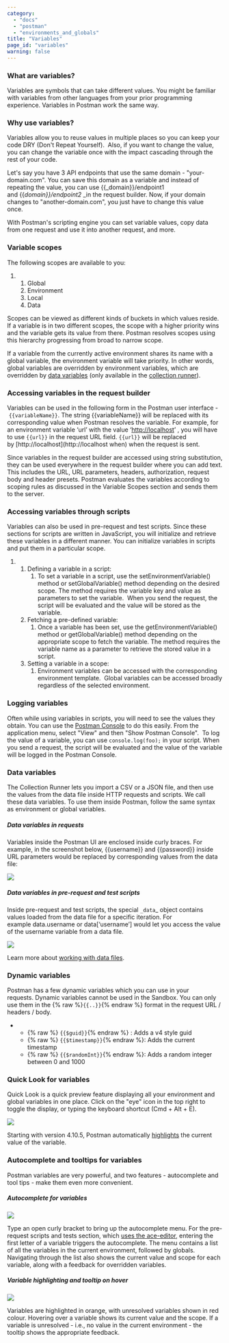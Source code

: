 ```yaml
---
category: 
  - "docs"
  - "postman"
  - "environments_and_globals"
title: "Variables"
page_id: "variables"
warning: false
---
```


### **What are variables?**

Variables are symbols that can take different values. You might be familiar with variables from other languages from your prior programming experience. Variables in Postman work the same way. 

### **Why use variables?**

Variables allow you to reuse values in multiple places so you can keep your code DRY (Don't Repeat Yourself).  Also, if you want to change the value, you can change the variable once with the impact cascading through the rest of your code.

Let's say you have 3 API endpoints that use the same domain - "your-domain.com". You can save this domain as a variable and instead of repeating the value, you can use {{_domain}}/endpoint1 and {{_domain}}/endpoint2_ _in the request builder. Now, if your domain changes to "another-domain.com", you just have to change this value once. 

With Postman's scripting engine you can set variable values, copy data from one request and use it into another request, and more.

### **Variable scopes**

The following scopes are available to you:

1.  1.  Global
    2.  Environment
    3.  Local
    4.  Data

Scopes can be viewed as different kinds of buckets in which values reside. If a variable is in two different scopes, the scope with a higher priority wins and the variable gets its value from there. Postman resolves scopes using this hierarchy progressing from broad to narrow scope. 

If a variable from the currently active environment shares its name with a global variable, the environment variable will take priority. In other words, global variables are overridden by environment variables, which are overridden by [data variables](http://blog.getpostman.com/index.php/2014/10/28/using-csv-and-json-files-in-the-postman-collection-runner/) (only available in the [collection runner](https://www.getpostman.com/docs/jetpacks_running_collections)).

### **Accessing variables in the request builder**

Variables can be used in the following form in the Postman user interface - `{{variableName}}`. The string {{variableName}} will be replaced with its corresponding value when Postman resolves the variable. For example, for an environment variable ‘url’ with the value ‘[http://localhost](http://localhost)’ , you will have to use `{{url}}` in the request URL field. `{{url}}` will be replaced by [http://localhost](http://localhost when) when the request is sent.

Since variables in the request builder are accessed using string substitution, they can be used everywhere in the request builder where you can add text. This includes the URL, URL parameters, headers, authorization, request body and header presets. Postman evaluates the variables according to scoping rules as discussed in the Variable Scopes section and sends them to the server.

### **Accessing variables through scripts**

Variables can also be used in pre-request and test scripts. Since these sections for scripts are written in JavaScript, you will initialize and retrieve these variables in a different manner. You can initialize variables in scripts and put them in a particular scope. 

1.  1.  Defining a variable in a script: 
        1.  To set a variable in a script, use the setEnvironmentVariable() method or setGlobalVariable() method depending on the desired scope. The method requires the variable key and value as parameters to set the variable.  When you send the request, the script will be evaluated and the value will be stored as the variable.
    2.  Fetching a pre-defined variable: 
        1.  Once a variable has been set, use the getEnvironmentVariable() method or getGlobalVariable() method depending on the appropriate scope to fetch the variable. The method requires the variable name as a parameter to retrieve the stored value in a script.
    3.  Setting a variable in a scope: 
        1.  Environment variables can be accessed with the corresponding environment template.  Global variables can be accessed broadly regardless of the selected environment.

### **Logging variables**

Often while using variables in scripts, you will need to see the values they obtain. You can use the [Postman Console](https://www.getpostman.com/docs/Logging+and+troubleshooting+Postman) to do this easily. From the application menu, select "View" and then "Show Postman Console".  To log the value of a variable, you can use `console.log(foo);` in your script. When you send a request, the script will be evaluated and the value of the variable will be logged in the Postman Console.

### Data variables

The Collection Runner lets you import a CSV or a JSON file, and then use the values from the data file inside HTTP requests and scripts. We call these data variables. To use them inside Postman, follow the same syntax as environment or global variables. 

##### Data variables in requests

Variables inside the Postman UI are enclosed inside curly braces. For example, in the screenshot below, {{username}} and {{password}} inside URL parameters would be replaced by corresponding values from the data file:

![](https://s3.amazonaws.com/postman-static-getpostman-com/postman-docs/59165031.png)

##### Data variables in pre-request and test scripts

Inside pre-request and test scripts, the special `_data`_ object contains values loaded from the data file for a specific iteration. For example data.username or data[‘username’] would let you access the value of the username variable from a data file.

![](https://s3.amazonaws.com/postman-static-getpostman-com/postman-docs/59165041.png)

Learn more about [working with data files](https://www.getpostman.com/docs/Working+with+data+files). 

### Dynamic variables

Postman has a few dynamic variables which you can use in your requests. Dynamic variables cannot be used in the Sandbox. You can only use them in the {% raw %}`{{..}}`{% endraw %} format in the request URL / headers / body.

*   *   {% raw %} `{{$guid}}`{% endraw %} : Adds a v4 style guid
    *   {% raw %} `{{$timestamp}}`{% endraw %}: Adds the current timestamp
    *   {% raw %} `{{$randomInt}}`{% endraw %}: Adds a random integer between 0 and 1000

### Quick Look for variables

Quick Look is a quick preview feature displaying all your environment and global variables in one place. Click on the "eye" icon in the top right to toggle the display, or typing the keyboard shortcut (Cmd + Alt + E).

![](https://s3.amazonaws.com/postman-static-getpostman-com/postman-docs/59165135.png)

Starting with version 4.10.5, Postman automatically [highlights](https://www.getpostman.com/docs/Autocomplete+and+tooltips) the current value of the variable. 

### Autocomplete and tooltips for variables

Postman variables are very powerful, and two features - autocomplete and tool tips - make them even more convenient.

##### Autocomplete for variables

![](https://s3.amazonaws.com/postman-static-getpostman-com/postman-docs/59165174.gif)  

Type an open curly bracket to bring up the autocomplete menu. For the pre-request scripts and tests section, which [uses the ace-editor](https://www.getpostman.com/docs/text_editor), entering the first letter of a variable triggers the autocomplete. The menu contains a list of all the variables in the current environment, followed by globals. Navigating through the list also shows the current value and scope for each variable, along with a feedback for overridden variables. 

##### Variable highlighting and tooltip on hover

![](https://s3.amazonaws.com/postman-static-getpostman-com/postman-docs/59165184.gif)

Variables are highlighted in orange, with unresolved variables shown in red colour. Hovering over a variable shows its current value and the scope. If a variable is unresolved - i.e., no value in the current environment - the tooltip shows the appropriate feedback.
